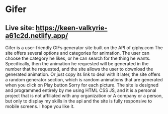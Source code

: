 # Gifer
## Live site: https://keen-valkyrie-a61c2d.netlify.app/
Gifer is a user-friendly GIFs generator site built on the API of giphy.com  The site offers several options and categories for animation. The user can choose the category he likes, or he can search for the thing he wants.  Specifically, then the animation he requested will be generated in the number that he requested, and the site allows the user to download the generated animation.  Or just copy its link to deal with it later, the site offers a random generator section, which is random animations that are generated when you click on  Play button Sorry for each picture. The site is designed and programmed entirely by me using HTML CSS JS, and it is a personal project that is not affiliated with any organization or  A company or a person, but only to display my skills in the api and the site is fully responsive to mobile screens. I hope you like it.
